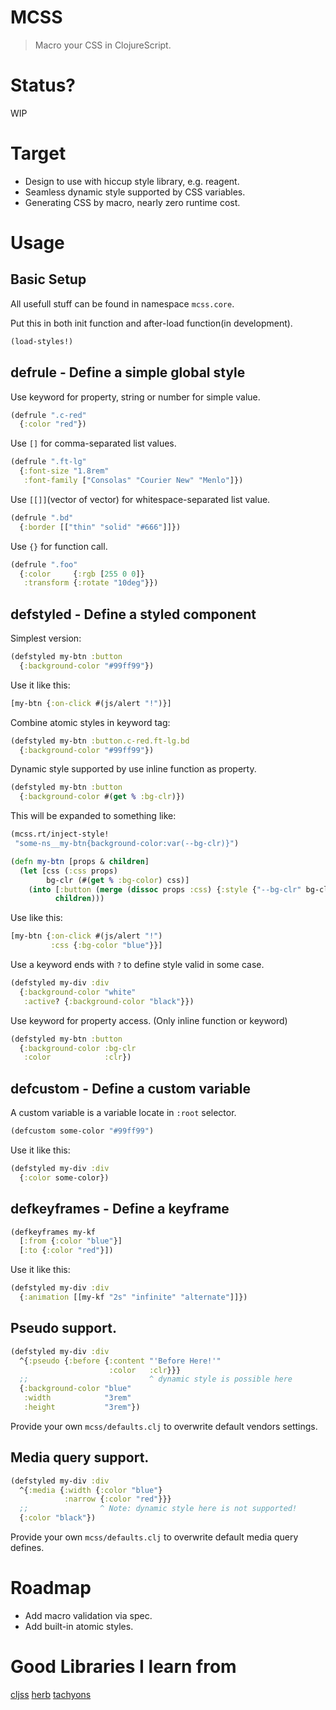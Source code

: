 # MCSS
> Macro your CSS in ClojureScript.

# Status?
WIP

# Target
- Design to use with hiccup style library, e.g. reagent.
- Seamless dynamic style supported by CSS variables.
- Generating CSS by macro, nearly zero runtime cost.

# Usage
## Basic Setup
All usefull stuff can be found in namespace `mcss.core`.

Put this in both init function and after-load function(in development).

```clojure
(load-styles!)
```

## defrule - Define a simple global style
Use keyword for property, string or number for simple value.

```clojure
(defrule ".c-red"
  {:color "red"})
```

Use `[]` for comma-separated list values.

``` clojure
(defrule ".ft-lg"
  {:font-size "1.8rem"
   :font-family ["Consolas" "Courier New" "Menlo"]})
```

Use `[[]]`(vector of vector) for whitespace-separated list value.

```clojure
(defrule ".bd"
  {:border [["thin" "solid" "#666"]]})
```

Use `{}` for function call.

```clojure
(defrule ".foo"
  {:color     {:rgb [255 0 0]}
   :transform {:rotate "10deg"}})
```

## defstyled - Define a styled component
Simplest version:

```clojure
(defstyled my-btn :button
  {:background-color "#99ff99"})
```

Use it like this:

```clojure
[my-btn {:on-click #(js/alert "!")}]
```

Combine atomic styles in keyword tag:

```clojure
(defstyled my-btn :button.c-red.ft-lg.bd
  {:background-color "#99ff99"})
```

Dynamic style supported by use inline function as property.

```clojure
(defstyled my-btn :button
  {:background-color #(get % :bg-clr)})
```

This will be expanded to something like:

```clojure
(mcss.rt/inject-style!
 "some-ns__my-btn{background-color:var(--bg-clr)}")

(defn my-btn [props & children]
  (let [css (:css props)
        bg-clr (#(get % :bg-color) css)]
    (into [:button (merge (dissoc props :css) {:style {"--bg-clr" bg-clr}})]
          children)))
```

Use like this:

```clojure
[my-btn {:on-click #(js/alert "!")
         :css {:bg-color "blue"}}]
```

Use a keyword ends with `?` to define style valid in some case.

```clojure
(defstyled my-div :div
  {:background-color "white"
   :active? {:background-color "black"}})
```

Use keyword for property access. (Only inline function or keyword)

```clojure
(defstyled my-btn :button
  {:background-color :bg-clr
   :color            :clr})
```

## defcustom - Define a custom variable

A custom variable is a variable locate in `:root` selector.

```clojure
(defcustom some-color "#99ff99")
```

Use it like this:

```clojure
(defstyled my-div :div
  {:color some-color})
```

## defkeyframes - Define a keyframe

```clojure
(defkeyframes my-kf
  [:from {:color "blue"}]
  [:to {:color "red"}])
```

Use it like this:

```clojure
(defstyled my-div :div
  {:animation [[my-kf "2s" "infinite" "alternate"]]})
```

## Pseudo support.

```clojure
(defstyled my-div :div
  ^{:pseudo {:before {:content "'Before Here!'"
                      :color   :clr}}}
  ;;                           ^ dynamic style is possible here
  {:background-color "blue"
   :width            "3rem"
   :height           "3rem"})
```

Provide your own `mcss/defaults.clj` to overwrite default vendors settings.

## Media query support.

```clojure
(defstyled my-div :div
  ^{:media {:width {:color "blue"}
            :narrow {:color "red"}}}
  ;;                ^ Note: dynamic style here is not supported!
  {:color "black"})
```

Provide your own `mcss/defaults.clj` to overwrite default media query defines.

# Roadmap
- Add macro validation via spec.
- Add built-in atomic styles.

# Good Libraries I learn from
[cljss](https://github.com/clj-commons/cljss)
[herb](https://github.com/roosta/herb)
[tachyons](https://github.com/tachyons-css/tachyons)
